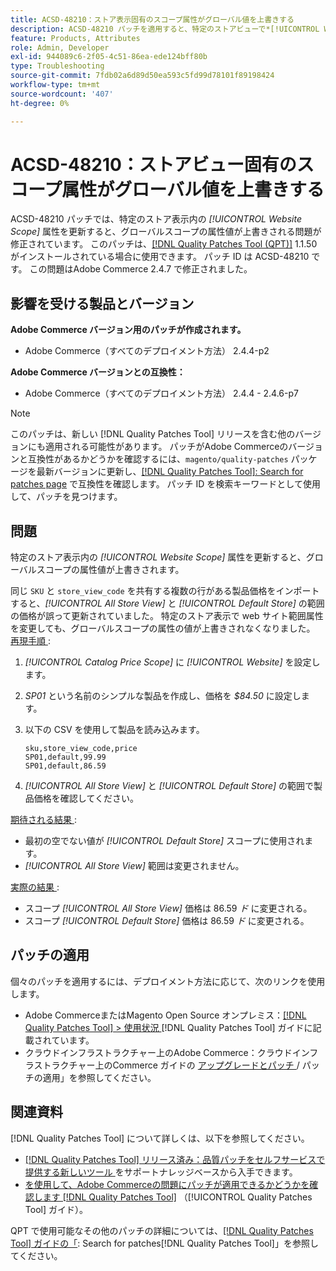 ```yaml
---
title: ACSD-48210：ストア表示固有のスコープ属性がグローバル値を上書きする
description: ACSD-48210 パッチを適用すると、特定のストアビューで*[!UICONTROL Website Scope]*属性を更新するとグローバルスコープの属性値が上書きされるというAdobe Commerceの問題が修正されます。
feature: Products, Attributes
role: Admin, Developer
exl-id: 944089c6-2f05-4c51-86ea-ede124bff80b
type: Troubleshooting
source-git-commit: 7fdb02a6d89d50ea593c5fd99d78101f89198424
workflow-type: tm+mt
source-wordcount: '407'
ht-degree: 0%

---
```


# ACSD-48210：ストアビュー固有のスコープ属性がグローバル値を上書きする

ACSD-48210 パッチでは、特定のストア表示内の *[!UICONTROL Website Scope]* 属性を更新すると、グローバルスコープの属性値が上書きされる問題が修正されています。 このパッチは、[[!DNL Quality Patches Tool (QPT)]](https://experienceleague.adobe.com/en/docs/commerce-operations/tools/quality-patches-tool/quality-patches-tool-to-self-serve-quality-patches) 1.1.50 がインストールされている場合に使用できます。 パッチ ID は ACSD-48210 です。 この問題はAdobe Commerce 2.4.7 で修正されました。

## 影響を受ける製品とバージョン

**Adobe Commerce バージョン用のパッチが作成されます。**

* Adobe Commerce（すべてのデプロイメント方法） 2.4.4-p2

**Adobe Commerce バージョンとの互換性：**

* Adobe Commerce（すべてのデプロイメント方法） 2.4.4 - 2.4.6-p7

>[!NOTE]
>
>このパッチは、新しい [!DNL Quality Patches Tool] リリースを含む他のバージョンにも適用される可能性があります。 パッチがAdobe Commerceのバージョンと互換性があるかどうかを確認するには、`magento/quality-patches` パッケージを最新バージョンに更新し、[[!DNL Quality Patches Tool]: Search for patches page](https://experienceleague.adobe.com/tools/commerce-quality-patches/index.html) で互換性を確認します。 パッチ ID を検索キーワードとして使用して、パッチを見つけます。

## 問題

特定のストア表示内の *[!UICONTROL Website Scope]* 属性を更新すると、グローバルスコープの属性値が上書きされます。

同じ `SKU` と `store_view_code` を共有する複数の行がある製品価格をインポートすると、*[!UICONTROL All Store View]* と *[!UICONTROL Default Store]* の範囲の価格が誤って更新されていました。 特定のストア表示で web サイト範囲属性を変更しても、グローバルスコープの属性の値が上書きされなくなりました。
<u> 再現手順 </u>:

1. *[!UICONTROL Catalog Price Scope]* に *[!UICONTROL Website]* を設定します。
1. *SP01* という名前のシンプルな製品を作成し、価格を *$84.50* に設定します。
1. 以下の CSV を使用して製品を読み込みます。

   ```
   sku,store_view_code,price
   SP01,default,99.99
   SP01,default,86.59
   ```

1. *[!UICONTROL All Store View]* と *[!UICONTROL Default Store]* の範囲で製品価格を確認してください。

<u> 期待される結果 </u>:

* 最初の空でない値が *[!UICONTROL Default Store]* スコープに使用されます。
* *[!UICONTROL All Store View]* 範囲は変更されません。

<u> 実際の結果 </u>:

* スコープ *[!UICONTROL All Store View]* 価格は 86.59 *ド* に変更される。
* スコープ *[!UICONTROL Default Store]* 価格は 86.59 *ド* に変更される。

## パッチの適用

個々のパッチを適用するには、デプロイメント方法に応じて、次のリンクを使用します。

* Adobe CommerceまたはMagento Open Source オンプレミス：[[!DNL Quality Patches Tool] > 使用状況 ](/help/tools/quality-patches-tool/usage.md) [!DNL Quality Patches Tool] ガイドに記載されています。
* クラウドインフラストラクチャー上のAdobe Commerce：クラウドインフラストラクチャー上のCommerce ガイドの [ アップグレードとパッチ ](https://experienceleague.adobe.com/docs/commerce-cloud-service/user-guide/develop/upgrade/apply-patches.html)/ パッチの適用」を参照してください。

## 関連資料

[!DNL Quality Patches Tool] について詳しくは、以下を参照してください。

* [[!DNL Quality Patches Tool]  リリース済み：品質パッチをセルフサービスで提供する新しいツール ](https://experienceleague.adobe.com/en/docs/commerce-operations/tools/quality-patches-tool/quality-patches-tool-to-self-serve-quality-patches) をサポートナレッジベースから入手できます。
* [ を使用して、Adobe Commerceの問題にパッチが適用できるかどうかを確認します  [!DNL Quality Patches Tool]](/help/tools/quality-patches-tool/patches-available-in-qpt/check-patch-for-magento-issue-with-magento-quality-patches.md) （[!UICONTROL Quality Patches Tool] ガイド）。


QPT で使用可能なその他のパッチの詳細については、[[!DNL Quality Patches Tool] ガイドの「](https://experienceleague.adobe.com/tools/commerce-quality-patches/index.html): Search for patches[!DNL Quality Patches Tool]」を参照してください。
